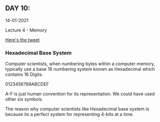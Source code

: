 ## DAY 10:

14-01-2021

Lecture 4 - Memory

[Here's the tweet](https://twitter.com/umuks_/status/1349826739434901506?s=20)

### Hexadecimal Base System

Computer scientists, when numbering bytes within a computer memory, typically use a base 16 numbering system known as Hexadecimal which contains 16 Digits.

0123456789ABCDEF

A-F is just human convention for its representation. We could have used other six symbols.

The reason why computer scientists like Hexadecimal base system is because its a perfect system for representing 4-bits at a time.
